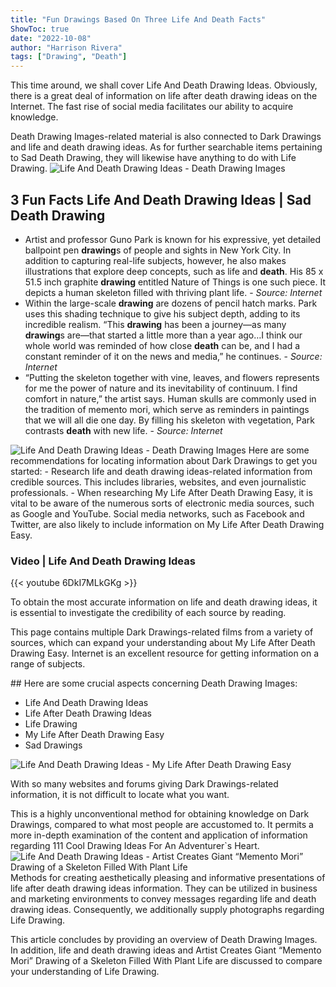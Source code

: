 ```yaml
---
title: "Fun Drawings Based On Three Life And Death Facts"
ShowToc: true 
date: "2022-10-08"
author: "Harrison Rivera" 
tags: ["Drawing", "Death"]
---
```


	
This time around, we shall cover Life And Death Drawing Ideas. Obviously, there is a great deal of information on life after death drawing ideas on the Internet. The fast rise of social media facilitates our ability to acquire knowledge.

Death Drawing Images-related material is also connected to Dark Drawings and life and death drawing ideas. As for further searchable items pertaining to Sad Death Drawing, they will likewise have anything to do with Life Drawing.
<img loading="lazy" src="http://jellehamming.nl/wp-content/gallery/personal/bioblocks/life_death.jpg" onerror="this.onerror=null;this.src='https://blogger.googleusercontent.com/img/a/AVvXsEhe7F7TRXHtjiKvHb5vS7DmnxvpHiDyoYyYvm1nHB3Qp2_w3BnM6A2eq4v7FYxCC9bfZt3a9vIMtAYEKUiaDQbHMg-ViyGmRIj39MLp0bGFfgfYw1Dc9q_H-T0wiTm3l0Uq42dETrN9eC8aGJ9_IORZsxST1AcLR7np1koOfcc7tnHa4S8Mwz_xD9d0=s16000';" alt="Life And Death Drawing Ideas - Death Drawing Images" >

## 3 Fun Facts Life And Death Drawing Ideas | Sad Death Drawing
-   Artist and professor Guno Park is known for his expressive, yet detailed ballpoint pen **drawing**s of people and sights in New York City. In addition to capturing real-life subjects, however, he also makes illustrations that explore deep concepts, such as life and **death**. His 85 x 51.5 inch graphite **drawing** entitled Nature of Things is one such piece. It depicts a human skeleton filled with thriving plant life. - <cite>Source: Internet</cite>
-   Within the large-scale **drawing** are dozens of pencil hatch marks. Park uses this shading technique to give his subject depth, adding to its incredible realism. “This **drawing** has been a journey—as many **drawing**s are—that started a little more than a year ago…I think our whole world was reminded of how close **death** can be, and I had a constant reminder of it on the news and media,” he continues. - <cite>Source: Internet</cite>
-   “Putting the skeleton together with vine, leaves, and flowers represents for me the power of nature and its inevitability of continuum. I find comfort in nature,” the artist says. Human skulls are commonly used in the tradition of memento mori, which serve as reminders in paintings that we will all die one day. By filling his skeleton with vegetation, Park contrasts **death** with new life. - <cite>Source: Internet</cite>


<img loading="lazy" src="http://www.prettydesigns.com/wp-content/uploads/2015/07/18-ideas-to-have-wood-wall-art4.jpg" onerror="this.onerror=null;this.src='https://blogger.googleusercontent.com/img/a/AVvXsEhe7F7TRXHtjiKvHb5vS7DmnxvpHiDyoYyYvm1nHB3Qp2_w3BnM6A2eq4v7FYxCC9bfZt3a9vIMtAYEKUiaDQbHMg-ViyGmRIj39MLp0bGFfgfYw1Dc9q_H-T0wiTm3l0Uq42dETrN9eC8aGJ9_IORZsxST1AcLR7np1koOfcc7tnHa4S8Mwz_xD9d0=s16000';" alt="Life And Death Drawing Ideas - Death Drawing Images" >
Here are some recommendations for locating information about Dark Drawings to get you started:
- Research life and death drawing ideas-related information from credible sources. This includes libraries, websites, and even journalistic professionals.
- When researching My Life After Death Drawing Easy, it is vital to be aware of the numerous sorts of electronic media sources, such as Google and YouTube. Social media networks, such as Facebook and Twitter, are also likely to include information on My Life After Death Drawing Easy.

### Video | Life And Death Drawing Ideas
{{< youtube 6DkI7MLkGKg >}} 

To obtain the most accurate information on life and death drawing ideas, it is essential to investigate the credibility of each source by reading.

This page contains multiple Dark Drawings-related films from a variety of sources, which can expand your understanding about My Life After Death Drawing Easy. Internet is an excellent resource for getting information on a range of subjects.
<script async="async" data-cfasync="false" src="//normallydemandedalter.com/fe63df3c5408708b15d8dc3d9b206b31/invoke.js"></script>
<div id="container-fe63df3c5408708b15d8dc3d9b206b31"></div>
## Here are some crucial aspects concerning Death Drawing Images:

- Life And Death Drawing Ideas
- Life After Death Drawing Ideas
- Life Drawing
- My Life After Death Drawing Easy
- Sad Drawings

 <img loading="lazy" src="http://www.cartoondistrict.com/wp-content/uploads/2017/06/Easy-Canvas-Painting-Ideas-For-Beginners29.jpg" onerror="this.onerror=null;this.src='https://blogger.googleusercontent.com/img/a/AVvXsEhe7F7TRXHtjiKvHb5vS7DmnxvpHiDyoYyYvm1nHB3Qp2_w3BnM6A2eq4v7FYxCC9bfZt3a9vIMtAYEKUiaDQbHMg-ViyGmRIj39MLp0bGFfgfYw1Dc9q_H-T0wiTm3l0Uq42dETrN9eC8aGJ9_IORZsxST1AcLR7np1koOfcc7tnHa4S8Mwz_xD9d0=s16000';" alt="Life And Death Drawing Ideas - My Life After Death Drawing Easy" >

With so many websites and forums giving Dark Drawings-related information, it is not difficult to locate what you want.

This is a highly unconventional method for obtaining knowledge on Dark Drawings, compared to what most people are accustomed to. It permits a more in-depth examination of the content and application of information regarding 111 Cool Drawing Ideas For An Adventurer`s Heart.
<img loading="lazy" src="https://i.pinimg.com/736x/38/c0/b9/38c0b937fedfff78c99720ac046f5540.jpg" onerror="this.onerror=null;this.src='https://blogger.googleusercontent.com/img/a/AVvXsEhe7F7TRXHtjiKvHb5vS7DmnxvpHiDyoYyYvm1nHB3Qp2_w3BnM6A2eq4v7FYxCC9bfZt3a9vIMtAYEKUiaDQbHMg-ViyGmRIj39MLp0bGFfgfYw1Dc9q_H-T0wiTm3l0Uq42dETrN9eC8aGJ9_IORZsxST1AcLR7np1koOfcc7tnHa4S8Mwz_xD9d0=s16000';" alt="Life And Death Drawing Ideas - Artist Creates Giant “Memento Mori” Drawing of a Skeleton Filled With Plant Life" >
Methods for creating aesthetically pleasing and informative presentations of life after death drawing ideas information. They can be utilized in business and marketing environments to convey messages regarding life and death drawing ideas. Consequently, we additionally supply photographs regarding Life Drawing.

This article concludes by providing an overview of Death Drawing Images. In addition, life and death drawing ideas and Artist Creates Giant “Memento Mori” Drawing of a Skeleton Filled With Plant Life are discussed to compare your understanding of Life Drawing.
	
	

